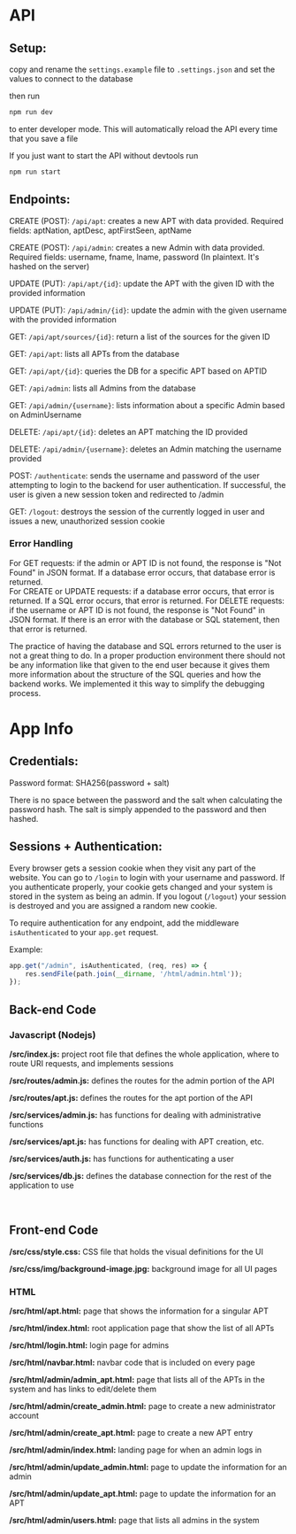# API

## Setup:
copy and rename the `settings.example` file to `.settings.json` and set the values to connect to the database

then run 
```bash
npm run dev
```
to enter developer mode. This will automatically reload the API every time that you save a file

If you just want to start the API without devtools run
```bash
npm run start
```

## Endpoints:
CREATE (POST): `/api/apt`: creates a new APT with data provided. Required fields: aptNation, aptDesc, aptFirstSeen, aptName

CREATE (POST): `/api/admin`: creates a new Admin with data provided. Required fields: username, fname, lname, password (In plaintext. It's hashed on the server)

UPDATE (PUT): `/api/apt/{id}`: update the APT with the given ID with the provided information

UPDATE (PUT): `/api/admin/{id}`: update the admin with the given username with the provided information

GET: `/api/apt/sources/{id}`: return a list of the sources for the given ID

GET: `/api/apt`: lists all APTs from the database

GET: `/api/apt/{id}`: queries the DB for a specific APT based on APTID

GET: `/api/admin`: lists all Admins from the database

GET: `/api/admin/{username}`: lists information about a specific Admin based on AdminUsername

DELETE: `/api/apt/{id}`: deletes an APT matching the ID provided

DELETE: `/api/admin/{username}`: deletes an Admin matching the username provided

POST: `/authenticate`: sends the username and password of the user attempting to login to the backend for user authentication. If successful, the user is given a new session token and redirected to /admin

GET: `/logout`: destroys the session of the currently logged in user and issues a new, unauthorized session cookie


### Error Handling

For GET requests: if the admin or APT ID is not found, the response is "Not Found" in JSON format. If a database error occurs, that database error is returned.  
For CREATE or UPDATE requests: if a database error occurs, that error is returned. If a SQL error occurs, that error is returned.
For DELETE requests: if the username or APT ID is not found, the response is "Not Found" in JSON format. If there is an error with the database or SQL statement, then that error is returned.

The practice of having the database and SQL errors returned to the user is not a great thing to do. In a proper production environment there should not be any information like that given to the end user because it gives them more information about the structure of the SQL queries and how the backend works. We implemented it this way to simplify the debugging process.


# App Info

## Credentials:
Password format: SHA256(password + salt)

There is no space between the password and the salt when calculating the password hash. The salt is simply appended to the password and then hashed.

## Sessions + Authentication:
Every browser gets a session cookie when they visit any part of the website. You can go to `/login` to login with your username and password. If you authenticate properly, your cookie gets changed and your system is stored in the system as being an admin. If you logout (`/logout`) your session is destroyed and you are assigned a random new cookie.

To require authentication for any endpoint, add the middleware `isAuthenticated` to your `app.get` request.

Example:
```javascript
app.get("/admin", isAuthenticated, (req, res) => {
    res.sendFile(path.join(__dirname, '/html/admin.html'));
});

```
## Back-end Code

### Javascript (Nodejs)

**/src/index.js:** project root file that defines the whole application, where to route URI requests, and implements sessions

**/src/routes/admin.js:** defines the routes for the admin portion of the API

**/src/routes/apt.js:** defines the routes for the apt portion of the API

**/src/services/admin.js:** has functions for dealing with administrative functions

**/src/services/apt.js:** has functions for dealing with APT creation, etc.

**/src/services/auth.js:** has functions for authenticating a user

**/src/services/db.js:** defines the database connection for the rest of the application to use

<br>

## Front-end Code

**/src/css/style.css:** CSS file that holds the visual definitions for the UI

**/src/css/img/background-image.jpg:** background image for all UI pages

### HTML

**/src/html/apt.html:** page that shows the information for a singular APT

**/src/html/index.html:** root application page that show the list of all APTs

**/src/html/login.html:** login page for admins

**/src/html/navbar.html:** navbar code that is included on every page

**/src/html/admin/admin_apt.html:** page that lists all of the APTs in the system and has links to edit/delete them

**/src/html/admin/create_admin.html:** page to create a new administrator account

**/src/html/admin/create_apt.html:** page to create a new APT entry

**/src/html/admin/index.html:** landing page for when an admin logs in

**/src/html/admin/update_admin.html:** page to update the information for an admin

**/src/html/admin/update_apt.html:** page to update the information for an APT

**/src/html/admin/users.html:** page that lists all admins in the system
